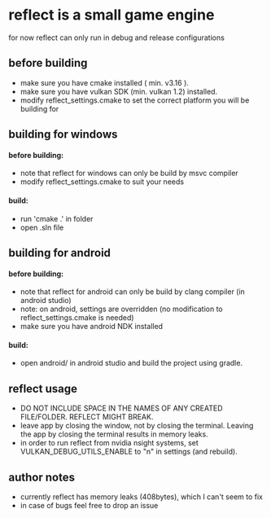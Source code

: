 # reflect is a small game engine
for now reflect can only run in debug and release configurations

## before building

- make sure you have cmake installed ( min. v3.16 ).
- make sure you have vulkan SDK (min. vulkan 1.2) installed.
- modify reflect_settings.cmake to set the correct platform you will be building for

## building for windows

#### before building:
- note that reflect for windows can only be build by msvc compiler
- modify reflect_settings.cmake to suit your needs
#### build:
- run 'cmake .' in folder
- open .sln file 

## building for android
#### before building:
- note that reflect for android can only be build by clang compiler (in android studio)
- note: on android, settings are overridden (no modification to reflect_settings.cmake is needed)
- make sure you have android NDK installed
#### build:
- open android/ in android studio and build the project using gradle.


## reflect usage

- DO NOT INCLUDE SPACE IN THE NAMES OF ANY CREATED FILE/FOLDER. REFLECT MIGHT BREAK.
- leave app by closing the window, not by closing the terminal. Leaving the app by closing the terminal results in memory leaks.
- in order to run reflect from nvidia nsight systems, set VULKAN_DEBUG_UTILS_ENABLE to "n" in settings (and rebuild).


## author notes

- currently reflect has memory leaks (408bytes), which I can't seem to fix
- in case of bugs feel free to drop an issue 